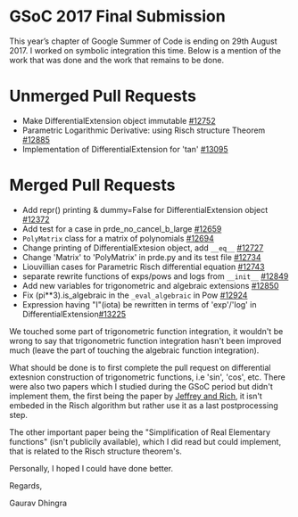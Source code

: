 # GSoC 2017 Final Submission

This year’s chapter of Google Summer of Code is ending on 29th August 2017. I worked on symbolic integration this time. Below is a mention of the work that was done and the work that remains to be done.

Unmerged Pull Requests
======================

* Make DifferentialExtension object immutable [#12752](https://github.com/sympy/sympy/pull/12752)
* Parametric Logarithmic Derivative: using Risch structure Theorem [#12885](https://github.com/sympy/sympy/pull/12885)
* Implementation of DifferentialExtension for 'tan' [#13095](https://github.com/sympy/sympy/pull/13095)

Merged Pull Requests
====================

* Add repr() printing & dummy=False for DifferentialExtension object [#12372](https://github.com/sympy/sympy/pull/12372)
* Add test for a case in prde_no_cancel_b_large [#12659](https://github.com/sympy/sympy/pull/12659)
* `PolyMatrix` class for a matrix of polynomials [#12694](https://github.com/sympy/sympy/pull/12694)
* Change printing of DifferentialExtesion object, add `__eq__` [#12727](https://github.com/sympy/sympy/pull/12727)
* Change 'Matrix' to 'PolyMatrix' in prde.py and its test file [#12734](https://github.com/sympy/sympy/pull/12734)
* Liouvillian cases for Parametric Risch differential equation [#12743](https://github.com/sympy/sympy/pull/12743)
* separate rewrite functions of exps/pows and logs from `__init__` [#12849](https://github.com/sympy/sympy/pull/12849)
* Add new variables for trigonometric and algebraic extensions [#12850](https://github.com/sympy/sympy/pull/12850)
* Fix (pi\*\*3).is_algebraic in the `_eval_algebraic` in Pow [#12924](https://github.com/sympy/sympy/pull/12924)
* Expression having "I"(iota) be rewritten in terms of 'exp'/'log' in DifferentialExtension[#13225](https://github.com/sympy/sympy/pull/13225)

We touched some part of trigonometric function integration, it wouldn't be wrong to say that trigonometric function integration hasn't been improved much (leave the part of touching the algebraic function integration).

What should be done is to first complete the pull request on differential extesnion construction of trigonometric functions, i.e 'sin', 'cos', etc. There were also two papers which I studied during the GSoC period but didn't implement them, the first being the paper by [Jeffrey and Rich](http://www.apmaths.uwo.ca/~djeffrey/Offprints/toms1994.ps), it isn't embeded in the Risch algorithm but rather use it as a last postprocessing step.

The other important paper being the "Simplification of Real Elementary functions" (isn't publicily available), which I did read but could implement, that is related to the Risch structure theorem's.

Personally, I hoped I could have done better.

Regards,

Gaurav Dhingra
